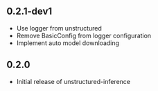 ## 0.2.1-dev1

* Use logger from unstructured
* Remove BasicConfig from logger configuration
* Implement auto model downloading

## 0.2.0

* Initial release of unstructured-inference
